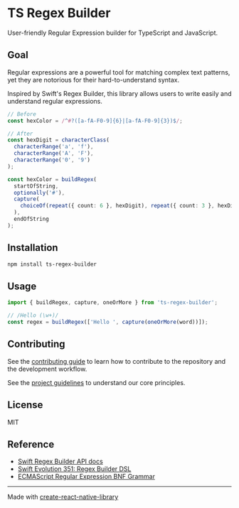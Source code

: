 # TS Regex Builder

User-friendly Regular Expression builder for TypeScript and JavaScript.

## Goal

Regular expressions are a powerful tool for matching complex text patterns, yet they are notorious for their hard-to-understand syntax.

Inspired by Swift's Regex Builder, this library allows users to write easily and understand regular expressions.

```ts
// Before
const hexColor = /^#?([a-fA-F0-9]{6}|[a-fA-F0-9]{3})$/;

// After
const hexDigit = characterClass(
  characterRange('a', 'f'),
  characterRange('A', 'F'),
  characterRange('0', '9')
);

const hexColor = buildRegex(
  startOfString,
  optionally('#'),
  capture(
    choiceOf(repeat({ count: 6 }, hexDigit), repeat({ count: 3 }, hexDigit))
  ),
  endOfString
);
```

## Installation

```sh
npm install ts-regex-builder
```

## Usage

```js
import { buildRegex, capture, oneOrMore } from 'ts-regex-builder';

// /Hello (\w+)/
const regex = buildRegex(['Hello ', capture(oneOrMore(word))]);
```

## Contributing

See the [contributing guide](CONTRIBUTING.md) to learn how to contribute to the repository and the development workflow.

See the [project guidelines](GUIDELINES.md) to understand our core principles.

## License

MIT

## Reference

- [Swift Regex Builder API docs](https://developer.apple.com/documentation/regexbuilder)
- [Swift Evolution 351: Regex Builder DSL](https://github.com/apple/swift-evolution/blob/main/proposals/0351-regex-builder.md)
- [ECMAScript Regular Expression BNF Grammar](https://262.ecma-international.org/7.0/#sec-regular-expressions)

---

Made with [create-react-native-library](https://github.com/callstack/react-native-builder-bob)
